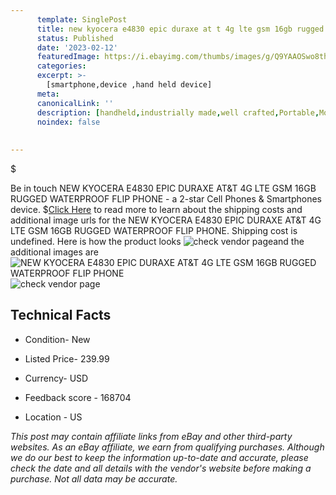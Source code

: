 ```yaml
---
      template: SinglePost
      title: new kyocera e4830 epic duraxe at t 4g lte gsm 16gb rugged waterproof flip phone
      status: Published
      date: '2023-02-12'
      featuredImage: https://i.ebayimg.com/thumbs/images/g/Q9YAAOSwo8thjVW~/s-l225.jpg
      categories: 
      excerpt: >-
        [smartphone,device ,hand held device]
      meta:
      canonicalLink: ''
      description: [handheld,industrially made,well crafted,Portable,Mobile,Compact,Convenient,Lightweight,Maneuverable,Man-portable,Miniature,Carriable,Hand-held,Light,Holdable,Transportable,Mobile device,Pocket-sized,On-the-go,Wireless,Cordless,Compact size,Convenient size, smartphone,device ,hand held device]
      noindex: false
      
        
---
```

$

Be in touch NEW KYOCERA E4830 EPIC DURAXE AT&T 4G LTE GSM 16GB RUGGED WATERPROOF FLIP PHONE - a 2-star Cell Phones & Smartphones device.
$[Click Here](https://www.ebay.com/itm/374294151284?hash=item5725ab8074%3Ag%3AQ9YAAOSwo8thjVW%7E&mkevt=1&mkcid=1&mkrid=711-53200-19255-0&campid=%253CePNCampaignId%253E&customid=%253CreferenceId%253E&toolid=10049) to read more to learn about the shipping costs and additional image urls for the NEW KYOCERA E4830 EPIC DURAXE AT&T 4G LTE GSM 16GB RUGGED WATERPROOF FLIP PHONE. Shipping cost is undefined. Here is how the product looks ![check vendor page](https://i.ebayimg.com/thumbs/images/g/Q9YAAOSwo8thjVW~/s-l225.jpg)and the additional images are![NEW KYOCERA E4830 EPIC DURAXE AT&T 4G LTE GSM 16GB RUGGED WATERPROOF FLIP PHONE](https://i.ebayimg.com/images/g/Q9YAAOSwo8thjVW~/s-l500.jpg)![check vendor page](https://origin-galleryplus.ebayimg.com/ws/web/374294151284_2_0_1/225x225.jpg,https://origin-galleryplus.ebayimg.com/ws/web/374294151284_3_0_1/225x225.jpg,https://origin-galleryplus.ebayimg.com/ws/web/374294151284_4_0_1/225x225.jpg,https://origin-galleryplus.ebayimg.com/ws/web/374294151284_5_0_1/225x225.jpg,https://origin-galleryplus.ebayimg.com/ws/web/374294151284_6_0_1/225x225.jpg,https://origin-galleryplus.ebayimg.com/ws/web/374294151284_7_0_1/225x225.jpg,https://origin-galleryplus.ebayimg.com/ws/web/374294151284_8_0_1/225x225.jpg,https://origin-galleryplus.ebayimg.com/ws/web/374294151284_9_0_1/225x225.jpg,https://origin-galleryplus.ebayimg.com/ws/web/374294151284_10_0_1/225x225.jpg)



 ## Technical Facts 



     
      

 - Condition- New 


      

 - Listed Price- 239.99 


      

 - Currency- USD 


      

 - Feedback score - 168704 


      

 - Location - US 


      
      

 *_This post may contain affiliate links from eBay and other third-party websites. As an eBay affiliate, we earn from qualifying purchases. Although we do our best to keep the information up-to-date and accurate, please check the date and all details with the vendor's website before making a purchase. Not all data may be accurate._*






